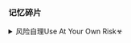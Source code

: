 ### 记忆碎片

<details><summary>风险自理Use At Your Own Risk☣</summary>

20世纪的人，用19世纪的方式，管理21世纪的人？

</details>
